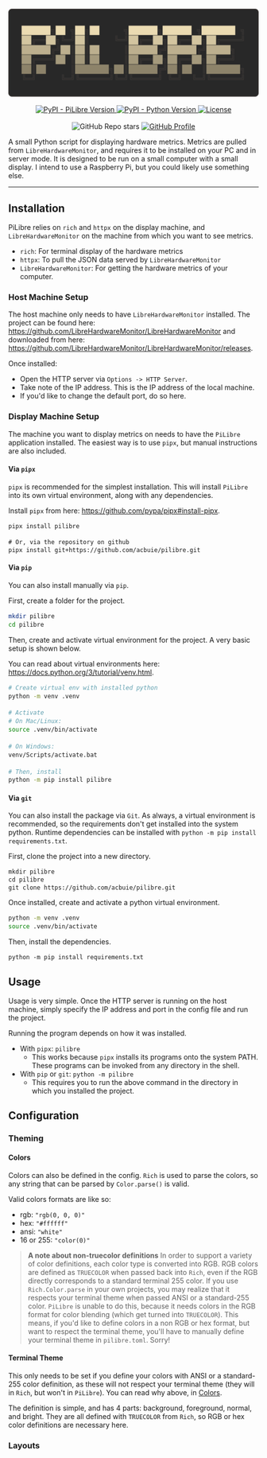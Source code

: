 <p align="center">
    <img alt="PiLibre" src="https://github.com/acbuie/pilibre/blob/main/docs/assets/logo.svg"/>
</p>

<div align="center">
    <a href= "https://pypi.org/project/pilibre/">
        <img alt="PyPI - PiLibre Version" src="https://img.shields.io/pypi/v/pilibre?style=for-the-badge">
    </a>
    <a href="https://www.python.org/downloads/release/python-3110/">
        <img alt="PyPI - Python Version" src="https://img.shields.io/pypi/pyversions/pilibre?style=for-the-badge">
    </a>
    <a href="https://github.com/acbuie/pilibre/blob/main/LICENSE.txt">
        <img alt="License" src="https://img.shields.io/github/license/acbuie/pilibre?style=for-the-badge">
    </a>
</div>

<br/>

<div align="center">
    <img alt="GitHub Repo stars" src="https://img.shields.io/github/stars/acbuie/pilibre?style=for-the-badge">
    <a href="https://github.com/acbuie">
        <img alt="GitHub Profile" src="https://img.shields.io/static/v1?label=&message=Profile&style=for-the-badge&logo=github&labelColor=grey">
    </a>
</div>

A small Python script for displaying hardware metrics. Metrics are pulled from `LibreHardwareMonitor`, and requires it to be installed on your PC and in server mode. It is designed to be run on a small computer with a small display. I intend to use a Raspberry Pi, but you could likely use something else.

---

<!-- Some examples will go here! -->

## Installation

PiLibre relies on `rich` and `httpx` on the display machine, and `LibreHardwareMonitor` on the machine from which you want to see metrics.

- `rich`: For terminal display of the hardware metrics
- `httpx`: To pull the JSON data served by `LibreHardwareMonitor`
- `LibreHardwareMonitor`: For getting the hardware metrics of your computer.

### Host Machine Setup

The host machine only needs to have `LibreHardwareMonitor` installed. The project can be found here: https://github.com/LibreHardwareMonitor/LibreHardwareMonitor and downloaded from here: https://github.com/LibreHardwareMonitor/LibreHardwareMonitor/releases.

Once installed:

- Open the HTTP server via `Options -> HTTP Server`.
- Take note of the IP address. This is the IP address of the local machine.
- If you'd like to change the default port, do so here.

### Display Machine Setup

The machine you want to display metrics on needs to have the `PiLibre` application installed. The easiest way is to use `pipx`, but manual instructions are also included.

#### Via `pipx`

`pipx` is recommended for the simplest installation. This will install `PiLibre` into its own virtual environment, along with any dependencies.

Install `pipx` from here: https://github.com/pypa/pipx#install-pipx.

```shell
pipx install pilibre

# Or, via the repository on github
pipx install git+https://github.com/acbuie/pilibre.git
```

#### Via `pip`

You can also install manually via `pip`.

First, create a folder for the project.

```sh
mkdir pilibre
cd pilibre
```

Then, create and activate virtual environment for the project. A very basic setup is shown below.

You can read about virtual environments here: https://docs.python.org/3/tutorial/venv.html.

```sh
# Create virtual env with installed python
python -m venv .venv

# Activate
# On Mac/Linux:
source .venv/bin/activate

# On Windows:
venv/Scripts/activate.bat

# Then, install
python -m pip install pilibre
```

#### Via `git`

You can also install the package via `Git`. As always, a virtual environment is recommended, so the requirements don't get installed into the system python. Runtime dependencies can be installed with `python -m pip install requirements.txt`.

First, clone the project into a new directory.

```shell
mkdir pilibre
cd pilibre
git clone https://github.com/acbuie/pilibre.git
```

Once installed, create and activate a python virtual environment.

```sh
python -m venv .venv
source .venv/bin/activate
```

Then, install the dependencies.

```shell
python -m pip install requirements.txt
```

## Usage

Usage is very simple. Once the HTTP server is running on the host machine, simply specify the IP address and port in the config file and run the project.

Running the program depends on how it was installed.

- With `pipx`: `pilibre`
  - This works because `pipx` installs its programs onto the system PATH. These programs can be invoked from any directory in the shell.
- With `pip` or `git`: `python -m pilibre`
  - This requires you to run the above command in the directory in which you installed the project.

## Configuration

### Theming

#### Colors

Colors can also be defined in the config. `Rich` is used to parse the colors, so any string that can be parsed by `Color.parse()` is valid.

Valid colors formats are like so:

- rgb: `"rgb(0, 0, 0)"`
- hex: `"#ffffff"`
- ansi: `"white"`
- 16 or 255: `"color(0)"`

> **A note about non-truecolor definitions**
> In order to support a variety of color definitions, each color type is converted into RGB. RGB colors are defined as `TRUECOLOR` when passed back into `Rich`, even if the RGB directly corresponds to a standard terminal 255 color. If you use `Rich.Color.parse` in your own projects, you may realize that it respects your terminal theme when passed ANSI or a standard-255 color.
> `PiLibre` is unable to do this, because it needs colors in the RGB format for color blending (which get turned into `TRUECOLOR`). This means, if you'd like to define colors in a non RGB or hex format, but want to respect the terminal theme, you'll have to manually define your terminal theme in `pilibre.toml`. Sorry!

#### Terminal Theme

This only needs to be set if you define your colors with ANSI or a standard-255 color definition, as these will not respect your terminal theme (they will in `Rich`, but won't in `PiLibre`). You can read why above, in [Colors](#colors).

The definition is simple, and has 4 parts: background, foreground, normal, and bright. They are all defined with `TRUECOLOR` from `Rich`, so RGB or hex color definitions are necessary here.

### Layouts
